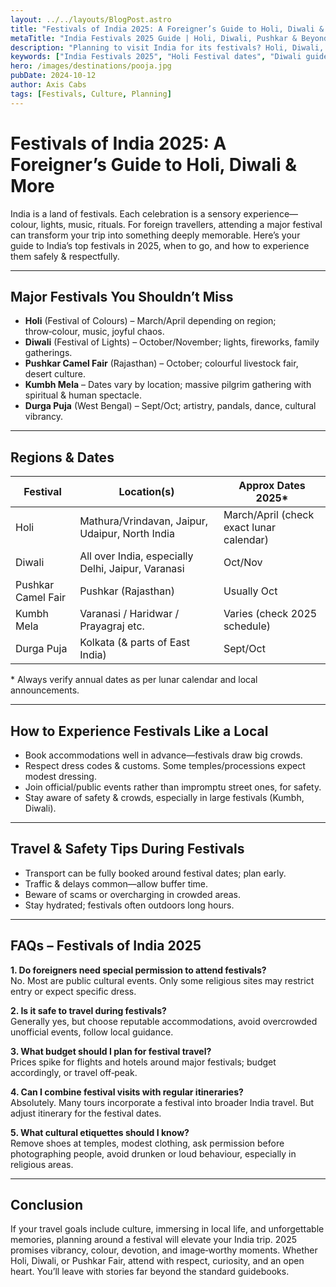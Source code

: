 ```yaml
---
layout: ../../layouts/BlogPost.astro
title: "Festivals of India 2025: A Foreigner’s Guide to Holi, Diwali & More"
metaTitle: "India Festivals 2025 Guide | Holi, Diwali, Pushkar & Beyond"
description: "Planning to visit India for its festivals? Holi, Diwali, Pushkar Camel Fair, Kumbh & more—get dates, tips, experiences & how to travel like a local during India’s biggest celebrations."
keywords: ["India Festivals 2025", "Holi Festival dates", "Diwali guide foreigners", "Pushkar Fair 2025", "Kumbh Mela 2025 travel tips"]
hero: /images/destinations/pooja.jpg
pubDate: 2024-10-12
author: Axis Cabs
tags: [Festivals, Culture, Planning]
---
```


# Festivals of India 2025: A Foreigner’s Guide to Holi, Diwali & More

India is a land of festivals. Each celebration is a sensory experience—colour, lights, music, rituals. For foreign travellers, attending a major festival can transform your trip into something deeply memorable. Here’s your guide to India’s top festivals in 2025, when to go, and how to experience them safely & respectfully.

---

## Major Festivals You Shouldn’t Miss

- **Holi** (Festival of Colours) – March/April depending on region; throw‑colour, music, joyful chaos.  
- **Diwali** (Festival of Lights) – October/November; lights, fireworks, family gatherings.  
- **Pushkar Camel Fair** (Rajasthan) – October; colourful livestock fair, desert culture.  
- **Kumbh Mela** – Dates vary by location; massive pilgrim gathering with spiritual & human spectacle.  
- **Durga Puja** (West Bengal) – Sept/Oct; artistry, pandals, dance, cultural vibrancy.  

---

## Regions & Dates

| Festival | Location(s) | Approx Dates 2025* |
|---|---|----------------------|
| Holi | Mathura/Vrindavan, Jaipur, Udaipur, North India | March/April (check exact lunar calendar) |
| Diwali | All over India, especially Delhi, Jaipur, Varanasi | Oct/Nov |
| Pushkar Camel Fair | Pushkar (Rajasthan) | Usually Oct |
| Kumbh Mela | Varanasi / Haridwar / Prayagraj etc. | Varies (check 2025 schedule) |
| Durga Puja | Kolkata (& parts of East India) | Sept/Oct |

\* Always verify annual dates as per lunar calendar and local announcements.

---

## How to Experience Festivals Like a Local

- Book accommodations well in advance—festivals draw big crowds.  
- Respect dress codes & customs. Some temples/processions expect modest dressing.  
- Join official/public events rather than impromptu street ones, for safety.  
- Stay aware of safety & crowds, especially in large festivals (Kumbh, Diwali).

---

## Travel & Safety Tips During Festivals

- Transport can be fully booked around festival dates; plan early.  
- Traffic & delays common—allow buffer time.  
- Beware of scams or overcharging in crowded areas.  
- Stay hydrated; festivals often outdoors long hours.  

---

## FAQs – Festivals of India 2025

**1. Do foreigners need special permission to attend festivals?**  
No. Most are public cultural events. Only some religious sites may restrict entry or expect specific dress.

**2. Is it safe to travel during festivals?**  
Generally yes, but choose reputable accommodations, avoid overcrowded unofficial events, follow local guidance.

**3. What budget should I plan for festival travel?**  
Prices spike for flights and hotels around major festivals; budget accordingly, or travel off‑peak.

**4. Can I combine festival visits with regular itineraries?**  
Absolutely. Many tours incorporate a festival into broader India travel. But adjust itinerary for the festival dates.

**5. What cultural etiquettes should I know?**  
Remove shoes at temples, modest clothing, ask permission before photographing people, avoid drunken or loud behaviour, especially in religious areas.

---

## Conclusion

If your travel goals include culture, immersing in local life, and unforgettable memories, planning around a festival will elevate your India trip. 2025 promises vibrancy, colour, devotion, and image‑worthy moments. Whether Holi, Diwali, or Pushkar Fair, attend with respect, curiosity, and an open heart. You’ll leave with stories far beyond the standard guidebooks.  

